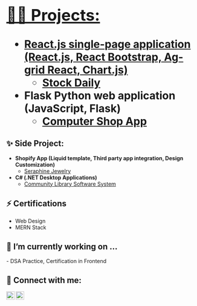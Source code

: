 <h1> <br/><a href="https://github.com/alishap825"> <a href="https://www.linkedin.com/in/alisha-poudel/"> 

<h2>👨‍💻 Projects:</h2>

- <b> React.js single-page application (React.js, React Bootstrap, Ag-grid React, Chart.js)</b>
  - [Stock Daily](https://github.com/alishap825/stockapp) 
- <b> Flask Python web application (JavaScript, Flask)</b>
  - [Computer Shop App](https://github.com/alishap825/ComputerShop_flaskapp)

<h2>✨ Side Project:</h2>

- <b> Shopify App (Liquid template, Third party app integration, Design Customization)</b>
  - [Seraphine Jewelry](https://seraphinejewelry.com.au/)
- <b>C# (.NET Desktop Applications)</b>
  - [Community Library Software System](https://github.com/alishap825/C-Software-System-Community-Library-)

    
<h2>⚡ Certifications</h2>

- Web Design
- MERN Stack

<h2> 🔭 I’m currently working on ...</h2>
- DSA Practice, Certification in Frontend

<h2> 🤳 Connect with me:</h2>

[<img align="left" alt="AlishaPoudel | LinkedIn" width="22px" src="https://cdn.jsdelivr.net/npm/simple-icons@v3/icons/linkedin.svg" />][linkedin]
[<img align="left" alt="AlishaPoudel | Gmail" width="22px" src="https://cdn.jsdelivr.net/npm/simple-icons@v3/icons/gmail.svg" />][Gmail]

[Gmail]: mailto:alishapoudel825@gmail.com
[linkedin]: https://linkedin.com/in/alisha-poudel
